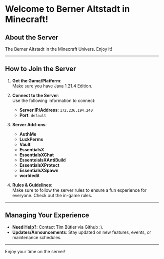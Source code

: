 # Welcome to Berner Altstadt in Minecraft!

## About the Server
The Berner Altstadt in the Minecraft Univers. Enjoy it!

---

## How to Join the Server
1. **Get the Game/Platform**:  
   Make sure you have Java 1.21.4 Edition.

2. **Connect to the Server**:  
   Use the following information to connect:
    - **Server IP/Address**: `172.236.194.240`
    - **Port**: `default`

3. **Server Add-ons**:  
   - **AuthMe**
   - **LuckPerms**
   - **Vault**
   - **EssentialsX**
   - **EssentialsXChat**
   - **EssenteialsXAntiBuild**
   - **EssentialsXProtect**
   - **EssentialsXSpawn**
   - **worldedit**

4. **Rules & Guidelines**:  
   Make sure to follow the server rules to ensure a fun experience for everyone. Check out the in-game rules.

---

## Managing Your Experience
- **Need Help?**: Contact Tim Bütler via Github :).
- **Updates/Announcements**: Stay updated on new features, events, or maintenance schedules.

---

Enjoy your time on the server!